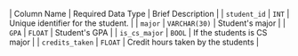 | Column Name | Required Data Type | Brief Description |
| `student_id` | `INT` | Unique identifier for the student. |
| `major` | `VARCHAR(30)` | Student's major |
| `GPA` | `FLOAT` | Student's GPA |
| `is_cs_major` | `BOOL` | If the students is CS major |
| `credits_taken` | `FLOAT` | Credit hours taken by the students |